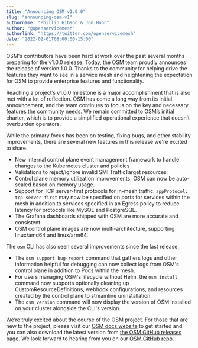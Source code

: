 ```yaml
---
title: "Announcing OSM v1.0.0"
slug: "announcing-osm-v1"
authorname: "Phillip Gibson & Jon Huhn"
author: "@openservicemesh"
authorlink: "https://twitter.com/openservicemesh"
date: "2022-02-01T08:00:00-15:00"
---
```


OSM's contributors have been hard at work over the past several months preparing for the v1.0.0 release. Today, the OSM team proudly announces the release of version 1.0.0. Thanks to the community for helping drive the features they want to see in a service mesh and heightening the expectation for OSM to provide enterprise features and functionality.

Reaching a project’s v1.0.0 milestone is a major accomplishment that is also met with a lot of reflection. OSM has come a long way from its initial announcement, and the team continues to focus on the key and necessary features the community needs. We remain committed to OSM’s initial charter, which is to provide a simplified operational experience that doesn’t overburden operators.

While the primary focus has been on testing, fixing bugs, and other stability improvements, there are several new features in this release we're excited to share.

- New internal control plane event management framework to handle changes to the Kubernetes cluster and policies
- Validations to reject/ignore invalid SMI TrafficTarget resources
- Control plane memory utilization improvements; OSM can now be auto-scaled based on memory usage.
- Support for TCP server-first protocols for in-mesh traffic. `appProtocol: tcp-server-first` may now be specified on ports for services within the mesh in addition to services specified in an Egress policy to reduce latency for protocols like MySQL and PostgreSQL.
- The Grafana dashboards shipped with OSM are more accurate and consistent.
- OSM control plane images are now multi-architecture, supporting linux/amd64 and linux/arm64.

The `osm` CLI has also seen several improvements since the last release.

- The `osm support bug-report` command that gathers logs and other information helpful for debugging can now collect logs from OSM's control plane in addition to Pods within the mesh.
- For users managing OSM's lifecycle without Helm, the `osm install` command now supports optionally cleaning up CustomResourceDefinitions, webhook configurations, and resources created by the control plane to streamline uninstallation.
- The `osm version` command will now display the version of OSM installed on your cluster alongside the CLI's version.

We’re truly excited about the course of the OSM project. For those that are new to the project, please visit our [OSM docs website](https://docs.openservicemesh.io) to get started and you can also download the latest version from [the OSM GitHub releases page](https://github.com/openservicemesh/osm/releases). We look forward to hearing from you on our [OSM GitHub repo](https://github.com/openservicemesh/osm/issues).
